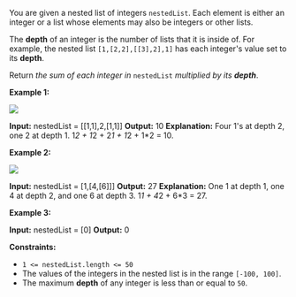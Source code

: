 
You are given a nested list of integers  `nestedList`. Each element is either an integer or a list whose elements may also be integers or other lists.

The  **depth**  of an integer is the number of lists that it is inside of. For example, the nested list  `[1,[2,2],[[3],2],1]`  has each integer's value set to its  **depth**.

Return  _the sum of each integer in_ `nestedList` _multiplied by its  **depth**_.

**Example 1:**

![](https://assets.leetcode.com/uploads/2021/01/14/nestedlistweightsumex1.png)

**Input:** nestedList = [[1,1],2,[1,1]]
**Output:** 10
**Explanation:** Four 1's at depth 2, one 2 at depth 1. 1*2 + 1*2 + 2*1 + 1*2 + 1*2 = 10.

**Example 2:**

![](https://assets.leetcode.com/uploads/2021/01/14/nestedlistweightsumex2.png)

**Input:** nestedList = [1,[4,[6]]]
**Output:** 27
**Explanation:** One 1 at depth 1, one 4 at depth 2, and one 6 at depth 3. 1*1 + 4*2 + 6*3 = 27.

**Example 3:**

**Input:** nestedList = [0]
**Output:** 0

**Constraints:**

-   `1 <= nestedList.length <= 50`
-   The values of the integers in the nested list is in the range  `[-100, 100]`.
-   The maximum  **depth**  of any integer is less than or equal to  `50`.